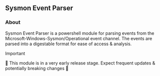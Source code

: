 ## Sysmon Event Parser

### About

Sysmon Event Parser is a powershell module for parsing events from the Microsoft-Windows-Sysmon/Operational event channel. The events are parsed into a digestable format for ease of access & analysis.

> [!IMPORTANT]
> :construction: This module is in a very early release stage. Expect frequent updates & potentially breaking changes :construction:
